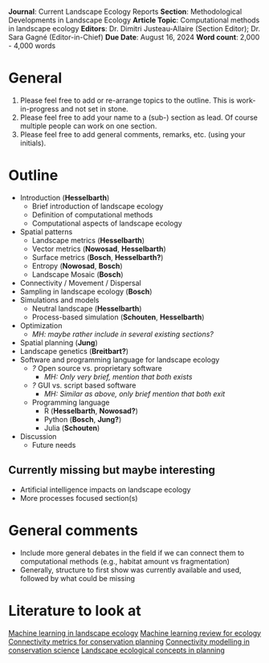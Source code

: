 **Journal**: Current Landscape Ecology Reports
**Section**: Methodological Developments in Landscape Ecology
**Article Topic**: Computational methods in landscape ecology
**Editors**: Dr. Dimitri Justeau-Allaire (Section Editor); Dr. Sara Gagné (Editor-in-Chief)
**Due Date**: August 16, 2024
**Word count**: 2,000 - 4,000 words

# General
1. Please feel free to add or re-arrange topics to the outline. This is work-in-progress and not set in stone.
2. Please feel free to add your name to a (sub-) section as lead. Of course multiple people can work on one section.
3. Please feel free to add general comments, remarks, etc. (using your initials).

# Outline
- Introduction (**Hesselbarth**)
  - Brief introduction of landscape ecology
  - Definition of computational methods
  - Computational aspects of landscape ecology
- Spatial patterns
  - Landscape metrics (**Hesselbarth**)
  - Vector metrics (**Nowosad**, **Hesselbarth**)
  - Surface metrics (**Bosch**, **Hesselbarth?**)
  - Entropy (**Nowosad**, **Bosch**)
  - Landscape Mosaic (**Bosch**)
- Connectivity / Movement / Dispersal
- Sampling in landscape ecology (**Bosch**)
- Simulations and models
  - Neutral landscape (**Hesselbarth**)
  - Process-based simulation (**Schouten**, **Hesselbarth**)
- Optimization 
  - *MH: maybe rather include in several existing sections?*
- Spatial planning (**Jung**)
- Landscape genetics (**Breitbart?**)
- Software and programming language for landscape ecology
  - *?* Open source vs. proprietary software
    - *MH: Only very brief, mention that both exists*
  - *?* GUI vs. script based software
    - *MH: Similar as above, only brief mention that both exit*
  - Programming language
    - R (**Hesselbarth**, **Nowosad?**)
    - Python (**Bosch**, **Jung?**)
    - Julia (**Schouten**)
- Discussion
  - Future needs

## Currently missing but maybe interesting
- Artificial intelligence impacts on landscape ecology
- More processes focused section(s)

# General comments
- Include more general debates in the field if we can connect them to computational methods (e.g., habitat amount vs fragmentation)
- Generally, structure to first show was currently available and used, followed by what could be missing

# Literature to look at
[Machine learning in landscape ecology](https://doi.org/10.1007/s10980-021-01366-9)
[Machine learning review for ecology](https://doi.org/10.1111/2041-210X.14061)
[Connectivity metrics for conservation planning](https://doi.org/10.1016/j.biocon.2021.109008)
[Connectivity modelling in conservation science](https://doi.org/10.1038/s41598-022-20370-w)
[Landscape ecological concepts in planning](https://doi.org/10.1007/s10980-021-01193-y)